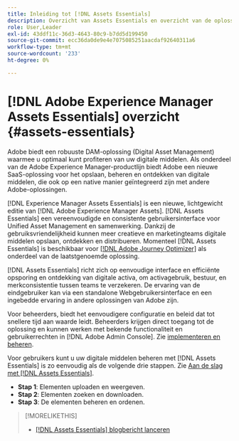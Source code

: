 ```yaml
---
title: Inleiding tot [!DNL Assets Essentials]
description: Overzicht van Assets Essentials en overzicht van de oplossing
role: User,Leader
exl-id: 43ddf11c-36d3-4643-80c9-b7dd5d199450
source-git-commit: ecc36da0de9e4e7075085251aacdaf92640311a6
workflow-type: tm+mt
source-wordcount: '233'
ht-degree: 0%

---
```


# [!DNL Adobe Experience Manager Assets Essentials] overzicht {#assets-essentials}

<!-- TBD: Update this banner to remove Beta label. 
![Banner image for beta docs](assets/do-not-localize/banner-image-beta-docs.png)
-->

Adobe biedt een robuuste DAM-oplossing (Digital Asset Management) waarmee u optimaal kunt profiteren van uw digitale middelen. Als onderdeel van de Adobe Experience Manager-productlijn biedt Adobe een nieuwe SaaS-oplossing voor het opslaan, beheren en ontdekken van digitale middelen, die ook op een native manier geïntegreerd zijn met andere Adobe-oplossingen.

[!DNL Experience Manager Assets Essentials] is een nieuwe, lichtgewicht editie van [!DNL Adobe Experience Manager Assets]. [!DNL Assets Essentials] een vereenvoudigde en consistente gebruikersinterface voor Unified Asset Management en samenwerking. Dankzij de gebruiksvriendelijkheid kunnen meer creatieve en marketingteams digitale middelen opslaan, ontdekken en distribueren. Momenteel [!DNL Assets Essentials] is beschikbaar voor [[!DNL Adobe Journey Optimizer]](https://experienceleague.adobe.com/docs/journey-optimizer/using/ajo-home.html) als onderdeel van de laatstgenoemde oplossing.

[!DNL Assets Essentials] richt zich op eenvoudige interface en efficiënte opsporing en ontdekking van digitale activa, om activagebruik, bestuur, en merkconsistentie tussen teams te verzekeren. De ervaring van de eindgebruiker kan via een standalone Webgebruikersinterface en een ingebedde ervaring in andere oplossingen van Adobe zijn.

Voor beheerders, biedt het eenvoudigere configuratie en beleid dat tot snellere tijd aan waarde leidt. Beheerders krijgen direct toegang tot de oplossing en kunnen werken met bekende functionaliteit en gebruikerrechten in [!DNL Adobe Admin Console]. Zie [implementeren en beheren](/help/deploy-administer.md).

Voor gebruikers kunt u uw digitale middelen beheren met [!DNL Assets Essentials] is zo eenvoudig als de volgende drie stappen. Zie [Aan de slag met [!DNL Assets Essentials]](/help/get-started.md).

* **Stap 1**: Elementen uploaden en weergeven.
* **Stap 2**: Elementen zoeken en downloaden.
* **Stap 3**: De elementen beheren en ordenen.

>[!MORELIKETHIS]
>
>* [[!DNL Assets Essentials] blogbericht lanceren](https://blog.adobe.com/en/publish/2021/04/27/introducing-adobe-experience-manager-assets-essentials-to-simplify-collaboration-across-teams.html)

